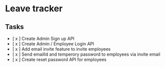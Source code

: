 # Leave tracker

## Tasks

- [ x ] Create Admin Sign up API <br />
- [ x ] Create Admin / Employee Login API <br />
- [ x ] Add email invite feature to invite employees <br />
- [ x ] Send emailId and temperory password to employees via invite email <br />
- [ x ] Create reset password API for employees <br />
